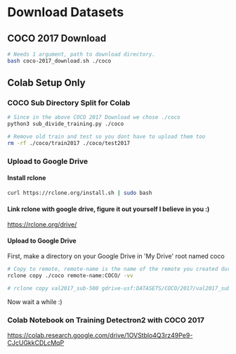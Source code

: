 # Download Datasets

## COCO 2017 Download
```bash
# Needs 1 argument, path to download directory.
bash coco-2017_download.sh ./coco
```

## Colab Setup Only
### COCO Sub Directory Split for Colab
```bash
# Since in the above COCO 2017 Download we chose ./coco
python3 sub_divide_training.py ./coco 

# Remove old train and test so you dont have to upload them too
rm -rf ./coco/train2017 ./coco/test2017
```

### Upload to Google Drive
#### Install rclone
```bash
curl https://rclone.org/install.sh | sudo bash
```

#### Link rclone with google drive, figure it out yourself I believe in you :)
https://rclone.org/drive/

#### Upload to Google Drive
First, make a directory on your Google Drive in 'My Drive' root named coco
```bash
# Copy to remote, remote-name is the name of the remote you created during setup
rclone copy ./coco remote-name:COCO/ -vv

# rclone copy val2017_sub-500 gdrive-usf:DATASETS/COCO/2017/val2017_sub-500 -vv --drive-chunk-size=256M --transfers=40 --checkers=40 --tpslimit=9 --fast-list --max-backlog 200000
```
Now wait a while :)

### Colab Notebook on Training Detectron2 with COCO 2017
https://colab.research.google.com/drive/1OVStblo4Q3rz49Pe9-CJcUGkkCDLcMqP
